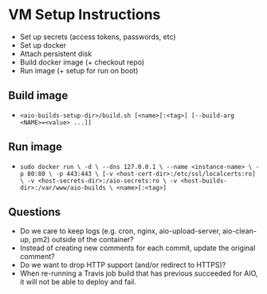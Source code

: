 # VM Setup Instructions

- Set up secrets (access tokens, passwords, etc)
- Set up docker
- Attach persistent disk
- Build docker image (+ checkout repo)
- Run image (+ setup for run on boot)


## Build image
- `<aio-builds-setup-dir>/build.sh [<name>[:<tag>] [--build-arg <NAME>=<value> ...]]`


## Run image
- `sudo docker run \
     -d \
     --dns 127.0.0.1 \
     --name <instance-name> \
     -p 80:80 \
     -p 443:443 \
    [-v <host-cert-dir>:/etc/ssl/localcerts:ro] \
     -v <host-secrets-dir>:/aio-secrets:ro \
     -v <host-builds-dir>:/var/www/aio-builds \
     <name>[:<tag>]
  `

## Questions
- Do we care to keep logs (e.g. cron, nginx, aio-upload-server, aio-clean-up, pm2) outside of the container?
- Instead of creating new comments for each commit, update the original comment?
- Do we want to drop HTTP support (and/or redirect to HTTPS)?
- When re-running a Travis job build that has previous succeeded for AIO, it will not be able to
  deploy and fail.
